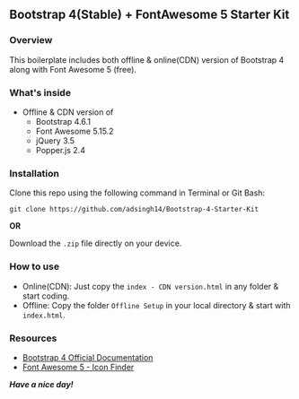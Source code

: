 ## Bootstrap 4(Stable) + FontAwesome 5 Starter Kit


### Overview

This boilerplate includes both offline & online(CDN) version of Bootstrap 4 along with Font Awesome 5 (free).


### What's inside

* Offline & CDN version of
  * Bootstrap 4.6.1
  * Font Awesome 5.15.2
  * jQuery 3.5
  * Popper.js 2.4


### Installation

Clone this repo using the following command in Terminal or Git Bash:

 ```git clone https://github.com/adsingh14/Bootstrap-4-Starter-Kit```

**OR**

Download the `.zip` file directly on your device.


### How to use

* Online(CDN): Just copy the `index - CDN version.html` in any folder & start coding.
* Offline: Copy the folder `Offline Setup` in your local directory & start with `index.html`.


### Resources

* [Bootstrap 4 Official Documentation](https://getbootstrap.com/docs/4.6/getting-started/introduction/)
* [Font Awesome 5 - Icon Finder](https://fontawesome.com/icons)


**_Have a nice day!_**